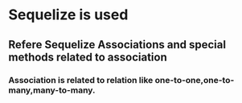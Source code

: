 # Sequelize is used

## Refere Sequelize Associations and special methods related to association

### Association is related to relation like one-to-one,one-to-many,many-to-many.
